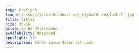 ```yaml
---
type: Grafisch
image: /assets/jacob-buchhave-mej_kjyusl8-unsplash-1-.jpg
title: title2
size: 30x50
price: to be determined
availability: Reserved
spotlight: Yes
description: lorem ipsum dolor sit amet
---
```

